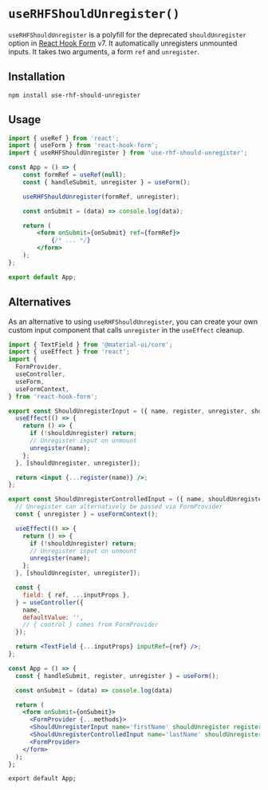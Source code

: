 # `useRHFShouldUnregister()`

`useRHFShouldUnregister` is a polyfill for the deprecated `shouldUnregister` option in [React Hook Form](https://react-hook-form.com/) v7. It automatically unregisters unmounted inputs. It takes two arguments, a form `ref` and `unregister`.

## Installation

`npm install use-rhf-should-unregister`

## Usage

```jsx
import { useRef } from 'react';
import { useForm } from 'react-hook-form';
import { useRHFShouldUnregister } from 'use-rhf-should-unregister';

const App = () => {
	const formRef = useRef(null);
	const { handleSubmit, unregister } = useForm();

	useRHFShouldUnregister(formRef, unregister);

	const onSubmit = (data) => console.log(data);

	return (
		<form onSubmit={onSubmit} ref={formRef}>
			{/* ... */}
		</form>
	);
};

export default App;
```

## Alternatives

As an alternative to using `useRHFShouldUnregister`, you can create your own custom input component that calls `unregister` in the `useEffect` cleanup.

```jsx
import { TextField } from '@material-ui/core';
import { useEffect } from 'react';
import {
  FormProvider,
  useController,
  useForm,
  useFormContext,
} from 'react-hook-form';

export const ShouldUnregisterInput = ({ name, register, unregister, shouldUnregister = false }) => {
  useEffect(() => {
    return () => {
      if (!shouldUnregister) return;
      // Unregister input on unmount
      unregister(name);
    };
  }, [shouldUnregister, unregister]);

  return <input {...register(name)} />;
};

export const ShouldUnregisterControlledInput = ({ name, shouldUnregister = false }) => {
  // Unregister can alternatively be passed via FormProvider
  const { unregister } = useFormContext();

  useEffect(() => {
    return () => {
      if (!shouldUnregister) return;
      // Unregister input on unmount
      unregister(name);
    };
  }, [shouldUnregister, unregister]);

  const {
    field: { ref, ...inputProps },
  } = useController({
    name,
    defaultValue: '',
    // { control } comes from FormProvider
  });

  return <TextField {...inputProps} inputRef={ref} />;
};

const App = () => {
  const { handleSubmit, register, unregister } = useForm();

  const onSubmit = (data) => console.log(data)

  return (
    <form onSubmit={onSubmit}>
      <FormProvider {...methods}>
      <ShouldUnregisterInput name='firstName' shouldUnregister register={register}  unregister={unregister} />
      <ShouldUnregisterControlledInput name='lastName' shouldUnregister />
      <FormProvider>
    </form>
  );
};

export default App;
```
